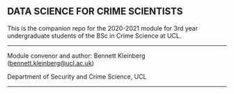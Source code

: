 ## DATA SCIENCE FOR CRIME SCIENTISTS

This is the companion repo for the 2020-2021 module for 3rd year undergraduate students of the BSc in Crime Science at UCL.

---

Module convenor and author: Bennett Kleinberg (bennett.kleinberg@ucl.ac.uk)

Department of Security and Crime Science, UCL

---

